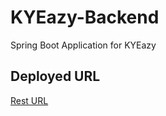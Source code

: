 # KYEazy-Backend
Spring Boot Application for KYEazy

## Deployed URL
[Rest URL](https://kyeazy-backend-spring.herokuapp.com)
